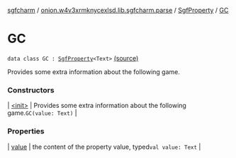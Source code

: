 [sgfcharm](../../../index.md) / [onion.w4v3xrmknycexlsd.lib.sgfcharm.parse](../../index.md) / [SgfProperty](../index.md) / [GC](./index.md)

# GC

`data class GC : `[`SgfProperty`](../index.md)`<Text>` [(source)](https://github.com/w4v3/sgfcharm/tree/master/sgfcharm/src/main/java/onion/w4v3xrmknycexlsd/lib/sgfcharm/parse/SgfTree.kt#L205)

Provides some extra information about the following game.

### Constructors

| [&lt;init&gt;](-init-.md) | Provides some extra information about the following game.`GC(value: Text)` |

### Properties

| [value](value.md) | the content of the property value, typed`val value: Text` |

